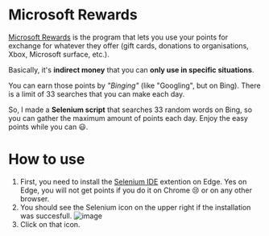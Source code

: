 # Microsoft Rewards

[Microsoft Rewards](https://account.microsoft.com/rewards/?refd=www.microsoft.com) is the program that lets you use your points for exchange for whatever they offer (gift cards, donations to organisations, Xbox, Microsoft surface, etc.).

Basically, it's **indirect money** that you can **only use in specific situations**.

You can earn those points by *"Binging"* (like "Googling", but on Bing). There is a limit of 33 searches that you can make each day.

So, I made a **Selenium script** that searches 33 random words on Bing, so you can gather the maximum amount of points each day. Enjoy the easy points while you can 😃.

# How to use

1. First, you need to install the [Selenium IDE](https://microsoftedge.microsoft.com/addons/detail/selenium-ide/ajdpfmkffanmkhejnopjppegokpogffp) extention on Edge. Yes on Edge, you will not get points if you do it on Chrome 😢 or on any other browser.
  2. You should see the Selenium icon on the upper right if the installation was succesfull. ![image](https://user-images.githubusercontent.com/45086380/121598344-ba121700-ca0f-11eb-889e-26cfa44318a6.png)
 3. Click on that icon.
